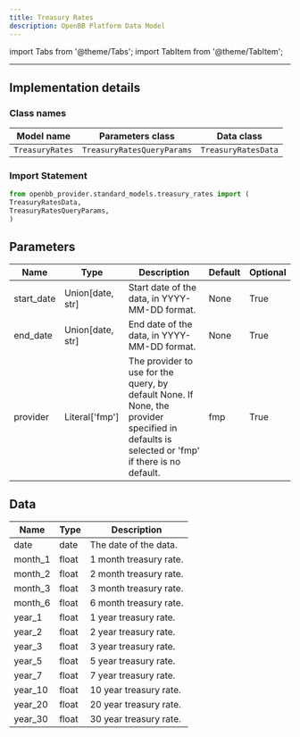 ```yaml
---
title: Treasury Rates
description: OpenBB Platform Data Model
---
```


<!-- markdownlint-disable MD012 MD031 MD033 -->

import Tabs from '@theme/Tabs';
import TabItem from '@theme/TabItem';

---

## Implementation details

### Class names

| Model name | Parameters class | Data class |
| ---------- | ---------------- | ---------- |
| `TreasuryRates` | `TreasuryRatesQueryParams` | `TreasuryRatesData` |

### Import Statement

```python
from openbb_provider.standard_models.treasury_rates import (
TreasuryRatesData,
TreasuryRatesQueryParams,
)
```

## Parameters

<Tabs>
<TabItem value="standard" label="Standard">

| Name | Type | Description | Default | Optional |
| ---- | ---- | ----------- | ------- | -------- |
| start_date | Union[date, str] | Start date of the data, in YYYY-MM-DD format. | None | True |
| end_date | Union[date, str] | End date of the data, in YYYY-MM-DD format. | None | True |
| provider | Literal['fmp'] | The provider to use for the query, by default None. If None, the provider specified in defaults is selected or 'fmp' if there is no default. | fmp | True |
</TabItem>

</Tabs>

## Data

<Tabs>
<TabItem value="standard" label="Standard">

| Name | Type | Description |
| ---- | ---- | ----------- |
| date | date | The date of the data. |
| month_1 | float | 1 month treasury rate. |
| month_2 | float | 2 month treasury rate. |
| month_3 | float | 3 month treasury rate. |
| month_6 | float | 6 month treasury rate. |
| year_1 | float | 1 year treasury rate. |
| year_2 | float | 2 year treasury rate. |
| year_3 | float | 3 year treasury rate. |
| year_5 | float | 5 year treasury rate. |
| year_7 | float | 7 year treasury rate. |
| year_10 | float | 10 year treasury rate. |
| year_20 | float | 20 year treasury rate. |
| year_30 | float | 30 year treasury rate. |
</TabItem>

</Tabs>

